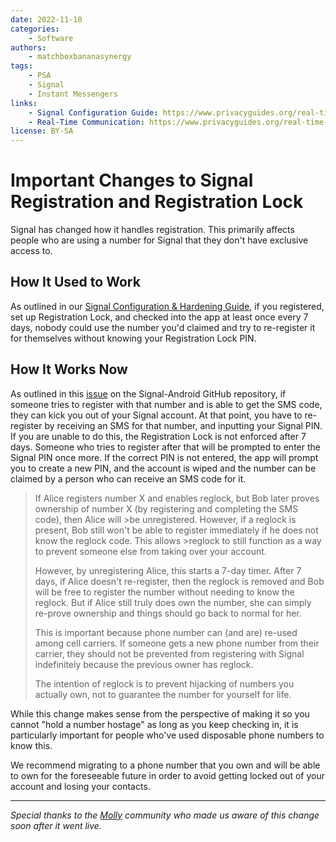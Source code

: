 ```yaml
---
date: 2022-11-10
categories:
    - Software
authors:
    - matchboxbananasynergy
tags:
    - PSA
    - Signal
    - Instant Messengers
links:
    - Signal Configuration Guide: https://www.privacyguides.org/real-time-communication/signal-configuration-hardening/
    - Real-Time Communication: https://www.privacyguides.org/real-time-communication/
license: BY-SA
---
```

# Important Changes to Signal Registration and Registration Lock

Signal has changed how it handles registration. This primarily affects people who are using a number for Signal that they don't have exclusive access to.

## How It Used to Work

As outlined in our [Signal Configuration & Hardening Guide](signal-configuration-and-hardening.md#signal-pin), if you registered, set up Registration Lock, and checked into the app at least once every 7 days, nobody could use the number you'd claimed and try to re-register it for themselves without knowing your Registration Lock PIN.

## How It Works Now

As outlined in this [issue](https://github.com/signalapp/Signal-Android/issues/12595#issuecomment-1310752097) on the Signal-Android GitHub repository, if someone tries to register with that number and is able to get the SMS code, they can kick you out of your Signal account. At that point, you have to re-register by receiving an SMS for that number, and inputting your Signal PIN. If you are unable to do this, the Registration Lock is not enforced after 7 days. Someone who tries to register after that will be prompted to enter the Signal PIN once more. If the correct PIN is not entered, the app will prompt you to create a new PIN, and the account is wiped and the number can be claimed by a person who can receive an SMS code for it.

>If Alice registers number X and enables reglock, but Bob later proves ownership of number X (by registering and completing the SMS code), then Alice will >be unregistered. However, if a reglock is present, Bob still won't be able to register immediately if he does not know the reglock code. This allows >reglock to still function as a way to prevent someone else from taking over your account.
>
>However, by unregistering Alice, this starts a 7-day timer. After 7 days, if Alice doesn't re-register, then the reglock is removed and Bob will be free to register the number without needing to know the reglock. But if Alice still truly does own the number, she can simply re-prove ownership and things should go back to normal for her.
>
>This is important because phone number can (and are) re-used among cell carriers. If someone gets a new phone number from their carrier, they should not be prevented from registering with Signal indefinitely because the previous owner has reglock.
>
>The intention of reglock is to prevent hijacking of numbers you actually own, not to guarantee the number for yourself for life.

While this change makes sense from the perspective of making it so you cannot "hold a number hostage" as long as you keep checking in, it is particularly important for people who've used disposable phone numbers to know this.

We recommend migrating to a phone number that you own and will be able to own for the foreseeable future in order to avoid getting locked out of your account and losing your contacts.

---

*Special thanks to the [Molly](https://molly.im) community who made us aware of this change soon after it went live.*
